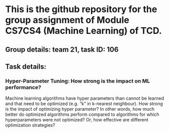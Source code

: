 # This is the github repository for the group assignment of Module CS7CS4 (Machine Learning) of TCD.
## Group details: team 21, task ID: 106
## Task details: 
### Hyper-Parameter Tuning: How strong is the impact on ML performance?
 Machine learning algorithms have hyper parameters than cannot be learned and that need to be optimized (e.g. “k” in k-nearest   neighbour). 
 How strong is the impact of optimizing hyper parameter? 
 In other words, how much better do optimized algorithms perform compared to algorithms for which hyperparameters were not optimized? 
 Or, how effective are different optimization strategies?

